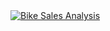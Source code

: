 <!DOCTYPE html>
<html lang="en">
  <head>
    <meta charset="UTF-8" />
    <meta name="viewport" content="width=device-width, initial-scale=1.0" />
    <title>Bike Sales Analysis</title>
  </head>
  <body>
    <div
      class="tableauPlaceholder"
      id="viz1712199050305"
      style="position: relative"
    >
      <noscript
        ><a href="#"
          ><img
            alt="            Bike Sales Analysis "
            src="https:&#47;&#47;public.tableau.com&#47;static&#47;images&#47;HJ&#47;HJN9ZNSRN&#47;1_rss.png"
            style="border: none" /></a></noscript
      ><object class="tableauViz" style="display: none">
        <param name="host_url" value="https%3A%2F%2Fpublic.tableau.com%2F" />
        <param name="embed_code_version" value="3" />
        <param name="path" value="shared&#47;HJN9ZNSRN" />
        <param name="toolbar" value="yes" />
        <param
          name="static_image"
          value="https:&#47;&#47;public.tableau.com&#47;static&#47;images&#47;HJ&#47;HJN9ZNSRN&#47;1.png"
        />
        <param name="animate_transition" value="yes" />
        <param name="display_static_image" value="yes" />
        <param name="display_spinner" value="yes" />
        <param name="display_overlay" value="yes" />
        <param name="display_count" value="yes" />
        <param name="language" value="en-US" />
        <param name="filter" value="publish=yes" />
      </object>
    </div>
    <script type="text/javascript">
      var divElement = document.getElementById("viz1712199050305");
      var vizElement = divElement.getElementsByTagName("object")[0];
      if (divElement.offsetWidth > 800) {
        vizElement.style.width = "1470px";
        vizElement.style.height = "777px";
      } else if (divElement.offsetWidth > 500) {
        vizElement.style.width = "1470px";
        vizElement.style.height = "777px";
      } else {
        vizElement.style.width = "100%";
        vizElement.style.height = "2327px";
      }
      var scriptElement = document.createElement("script");
      scriptElement.src =
        "https://public.tableau.com/javascripts/api/viz_v1.js";
      vizElement.parentNode.insertBefore(scriptElement, vizElement);
    </script>
  </body>
</html>


